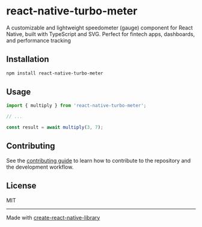 # react-native-turbo-meter

A customizable and lightweight speedometer (gauge) component for React Native, built with TypeScript and SVG. Perfect for fintech apps, dashboards, and performance tracking

## Installation

```sh
npm install react-native-turbo-meter
```

## Usage


```js
import { multiply } from 'react-native-turbo-meter';

// ...

const result = await multiply(3, 7);
```


## Contributing

See the [contributing guide](CONTRIBUTING.md) to learn how to contribute to the repository and the development workflow.

## License

MIT

---

Made with [create-react-native-library](https://github.com/callstack/react-native-builder-bob)
